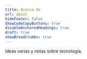 ```yaml
---
title: Acerca de
url: about
hideFooter: false
ShowCodeCopyButtons: true
disableAnchoredHeadings: true
draft: true
showBreadCrumbs: true
---
```

Ideas varias y notas sobre tecnología.
